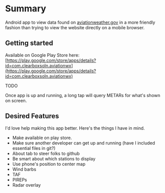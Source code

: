 # Summary

Android app to view data found on [aviationweather.gov](http://aviationweather.gov/)
 in a more friendly
fashion than trying to view the website directly on a mobile browser.

## Getting started

Available on Google Play Store here: [https://play.google.com/store/apps/details?id=com.clearboxsoln.aviationwx](https://play.google.com/store/apps/details?id=com.clearboxsoln.aviationwx)

TODO

Once app is up and running, a long tap will query METARs for what's shown on screen.


## Desired Features

I'd love help making this app better.  Here's the things I have in mind.

* Make available on play store.
* Make sure another developer can get up and running (have I included essential files in git?)
* About tab to steer folks to github
* Be smart about which stations to display
* Use phone's position to center map
* Wind barbs
* TAF
* PIREPs
* Radar overlay
